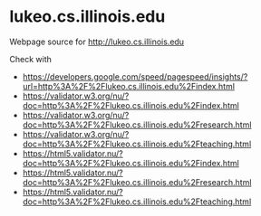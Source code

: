 lukeo.cs.illinois.edu
=====================

Webpage source for http://lukeo.cs.illinois.edu

Check with

* https://developers.google.com/speed/pagespeed/insights/?url=http%3A%2F%2Flukeo.cs.illinois.edu%2Findex.html
* https://validator.w3.org/nu/?doc=http%3A%2F%2Flukeo.cs.illinois.edu%2Findex.html
* https://validator.w3.org/nu/?doc=http%3A%2F%2Flukeo.cs.illinois.edu%2Fresearch.html
* https://validator.w3.org/nu/?doc=http%3A%2F%2Flukeo.cs.illinois.edu%2Fteaching.html
* https://html5.validator.nu/?doc=http%3A%2F%2Flukeo.cs.illinois.edu%2Findex.html
* https://html5.validator.nu/?doc=http%3A%2F%2Flukeo.cs.illinois.edu%2Fresearch.html
* https://html5.validator.nu/?doc=http%3A%2F%2Flukeo.cs.illinois.edu%2Fteaching.html
